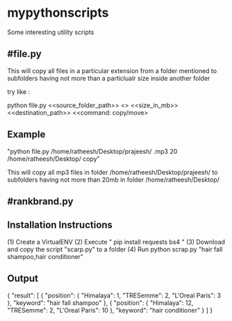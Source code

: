 # mypythonscripts
Some interesting utility scripts



#file.py 
-----------

This will copy all  files in a particular extension from a folder mentioned to subfolders having not more than a particlualr size inside another folder


try like  :   

python file.py <<source_folder_path>> <<extension>> <<size_in_mb>> <<destination_path>> <<command: copy/move>


Example
---------------------------------------------
"python file.py /home/ratheesh/Desktop/prajeesh/ .mp3 20 /home/ratheesh/Desktop/ copy"




This will copy all mp3 files in folder /home/ratheesh/Desktop/prajeesh/ to subfolders having not more than 20mb in folder /home/ratheesh/Desktop/



#rankbrand.py
-------------------

Installation Instructions
-------------------------------------

(1) Create a VirtualENV
(2) Execute " pip install requests bs4 "
(3) Download and copy the script "scarp.py"  to a folder 
(4) Run   python scrap.py "hair fall shampoo,hair conditioner"


Output
---------------------------------------


{
    "result": [
        {
            "position": {
                "Himalaya": 1,
                "TRESemme": 2,
                "L'Oreal Paris": 3
            },
            "keyword": "hair fall shampoo"
        },
        {
            "position": {
                "Himalaya": 12,
                "TRESemme": 2,
                "L'Oreal Paris": 10
            },
            "keyword": "hair conditioner"
        }
    ]
}

